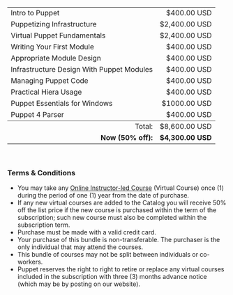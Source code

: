 <!-- 	td { 		padding-left: 12px; 		padding-right: 12px; 	}  	td + td { 		text-align: right; 	} --> 
<table border="0">
<tbody>
<tr>
<td>Intro to Puppet</td>
<td style="text-align: right;">$400.00 USD</td>
</tr>
<tr>
<td>Puppetizing Infrastructure</td>
<td style="text-align: right;">$2,400.00 USD</td>
</tr>
<tr>
<td>Virtual Puppet Fundamentals</td>
<td style="text-align: right;">$2,400.00 USD</td>
</tr>
<tr>
<td>Writing Your First Module</td>
<td style="text-align: right;">$400.00 USD</td>
</tr>
<tr>
<td>Appropriate Module Design</td>
<td style="text-align: right;">$400.00 USD</td>
</tr>
<tr>
<td>Infrastructure Design With Puppet Modules</td>
<td style="text-align: right;">$400.00 USD</td>
</tr>
<tr>
<td>Managing Puppet Code</td>
<td style="text-align: right;">$400.00 USD</td>
</tr>
<tr>
<td>Practical Hiera Usage</td>
<td style="text-align: right;">$400.00 USD</td>
</tr>
<tr>
<td>Puppet Essentials for Windows</td>
<td style="text-align: right;">$1000.00 USD</td>
</tr>
<tr>
<td>Puppet 4 Parser</td>
<td style="text-align: right;">$400.00 USD</td>
</tr>
<tr style="border-top: 1px solid #777777;">
<td style="text-align:right;">Total:</td>
<td style="text-align: right;">$8,600.00 USD</td>
</tr>
<tr>
<td style="text-align:right;"><strong>Now (50% off):</strong></td>
<td style="text-align: right;"><strong>$4,300.00 USD</strong></td>
</tr>
</tbody>
</table>
<p>&nbsp;</p>
<h3>Terms &amp; Conditions</h3>
<ul>
<li>You may take any <a href="/category/online-instructor-led-training" target="_blank">Online Instructor-led Course</a> (Virtual Course) once (1) during the period of one (1) year from the date of purchase.</li>
<li>If any new virtual courses are added to the Catalog you will receive 50% off the list price if the new course is purchased within the term of the subscription; such new course must also be completed within the subscription term.</li>
<li>Purchase must be made with a valid credit card.</li>
<li>Your purchase of this bundle is non-transferable. The purchaser is the only individual that may attend the courses.</li>
<li>This bundle of courses may not be split between individuals or co-workers.</li>
<li>Puppet reserves the right to right to retire or replace any virtual courses included in the subscription with three (3) months advance notice (which may be by posting on our website).</li>
</ul>